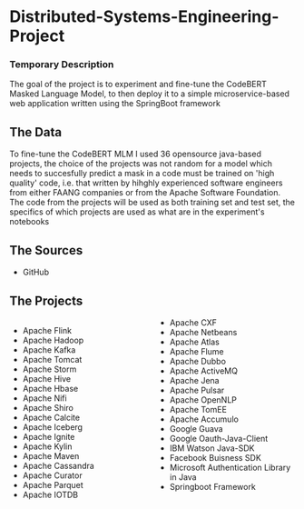 # Distributed-Systems-Engineering-Project


### Temporary Description

The goal of the project is to experiment and fine-tune the CodeBERT Masked Language Model, to then deploy it to a simple microservice-based web application written using the SpringBoot framework

## The Data

To fine-tune the CodeBERT MLM I used 36 opensource java-based projects, the choice of the projects was not random for a model which needs to succesfully predict a mask in a code must be trained on 'high quality' code, i.e. that written by hihghly experienced software engineers from either FAANG companies or from the Apache Software Foundation.
The code from the projects will be used as both training set and test set, the specifics of which projects are used as what are in the experiment's notebooks



## The Sources

- GitHub

## The Projects

<div style="column-count: 2;">

- Apache Flink
- Apache Hadoop 
- Apache Kafka
- Apache Tomcat
- Apache Storm
- Apache Hive
- Apache Hbase
- Apache Nifi
- Apache Shiro
- Apache Calcite
- Apache Iceberg
- Apache Ignite
- Apache Kylin
- Apache Maven
- Apache Cassandra
- Apache Curator
- Apache Parquet
- Apache IOTDB
- Apache CXF
- Apache Netbeans
- Apache Atlas
- Apache Flume
- Apache Dubbo
- Apache ActiveMQ
- Apache Jena
- Apache Pulsar
- Apache OpenNLP
- Apache TomEE
- Apache Accumulo
- Google Guava
- Google Oauth-Java-Client
- IBM Watson Java-SDK
- Facebook Buisness SDK
- Microsoft Authentication Library in Java
- Springboot Framework

</div>
